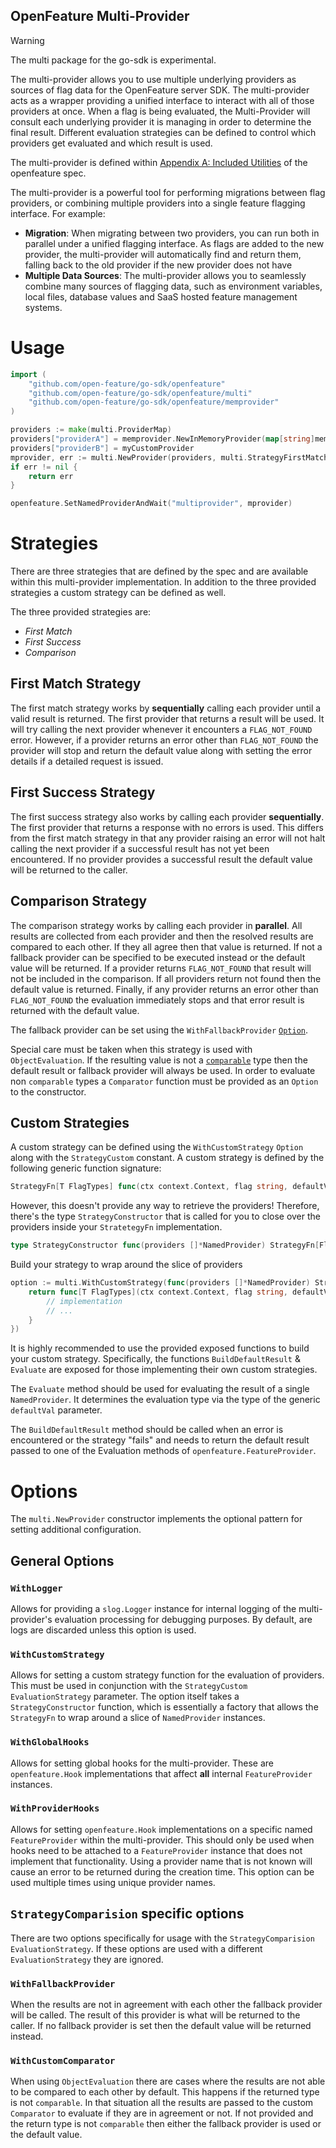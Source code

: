 OpenFeature Multi-Provider
------------

> [!WARNING]
> The multi package for the go-sdk is experimental. 


The multi-provider allows you to use multiple underlying providers as sources of flag data for the OpenFeature server SDK.
The multi-provider acts as a wrapper providing a unified interface to interact with all of those providers at once.
When a flag is being evaluated, the Multi-Provider will consult each underlying provider it is managing in order to
determine the final result. Different evaluation strategies can be defined to control which providers get evaluated and
which result is used.

The multi-provider is defined within [Appendix A: Included Utilities](https://openfeature.dev/specification/appendix-a#multi-provider) 
of the openfeature spec. 

The multi-provider is a powerful tool for performing migrations between flag providers, or combining multiple providers
into a single feature flagging interface. For example:

- **Migration**: When migrating between two providers, you can run both in parallel under a unified flagging interface.
  As flags are added to the new provider, the multi-provider will automatically find and return them, falling back to the old provider
  if the new provider does not have
- **Multiple Data Sources**: The multi-provider allows you to seamlessly combine many sources of flagging data, such as
  environment variables, local files, database values and SaaS hosted feature management systems.

# Usage

```go
import (
	"github.com/open-feature/go-sdk/openfeature"
	"github.com/open-feature/go-sdk/openfeature/multi"
	"github.com/open-feature/go-sdk/openfeature/memprovider"
)

providers := make(multi.ProviderMap)
providers["providerA"] = memprovider.NewInMemoryProvider(map[string]memprovider.InMemoryFlag{})
providers["providerB"] = myCustomProvider
mprovider, err := multi.NewProvider(providers, multi.StrategyFirstMatch)
if err != nil {
	return err
}

openfeature.SetNamedProviderAndWait("multiprovider", mprovider)
```

# Strategies

There are three strategies that are defined by the spec and are available within this multi-provider implementation. In
addition to the three provided strategies a custom strategy can be defined as well.

The three provided strategies are:

- _First Match_
- _First Success_
- _Comparison_

## First Match Strategy

The first match strategy works by **sequentially**  calling each provider until a valid result is returned.
The first provider that returns a result will be used. It will try calling the next provider whenever it encounters a `FLAG_NOT_FOUND`
error. However, if a provider returns an error other than `FLAG_NOT_FOUND` the provider will stop and return the default
value along with setting the error details if a detailed request is issued.

## First Success Strategy

The first success strategy also works by calling each provider **sequentially**. The first provider that returns a response
with no errors is used. This differs from the first match strategy in that any provider raising an error will not halt 
calling the next provider if a successful result has not yet been encountered. If no provider provides a successful result 
the default value will be returned to the caller.

## Comparison Strategy

The comparison strategy works by calling each provider in **parallel**. All results are collected from each provider and
then the resolved results are compared to each other. If they all agree then that value is returned. If not a fallback
provider can be specified to be executed instead or the default value will be returned. If a provider returns 
`FLAG_NOT_FOUND` that result will not be included in the comparison. If all providers return not found then the default 
value is returned. Finally, if any provider returns an error other than `FLAG_NOT_FOUND` the evaluation immediately stops 
and that error result is returned with the default value. 

The fallback provider can be set using the `WithFallbackProvider` [`Option`](#options).

Special care must be taken when this strategy is used with `ObjectEvaluation`. If the resulting value is not a 
[`comparable`](https://go.dev/blog/comparable) type then the default result or fallback provider will always be used. In
order to evaluate non `comparable` types a `Comparator` function must be provided as an `Option` to the constructor.

## Custom Strategies

A custom strategy can be defined using the `WithCustomStrategy` `Option` along with the `StrategyCustom` constant.
A custom strategy is defined by the following generic function signature:

```go
StrategyFn[T FlagTypes] func(ctx context.Context, flag string, defaultValue T, flatCtx openfeature.FlattenedContext) openfeature.GenericResolutionDetail[T]
```

However, this doesn't provide any way to retrieve the providers! Therefore, there's the type `StrategyConstructor` that
is called for you to close over the providers inside your `StratetegyFn` implementation.

```go
type StrategyConstructor func(providers []*NamedProvider) StrategyFn[FlagTypes]
```

Build your strategy to wrap around the slice of providers
```go
option := multi.WithCustomStrategy(func(providers []*NamedProvider) StrategyFn[FlagTypes] {
	return func[T FlagTypes](ctx context.Context, flag string, defaultValue T, flatCtx openfeature.FlattenedContext) openfeature.GenericResolutionDetail[T] {
		// implementation
		// ...
    }
})
```

It is highly recommended to use the provided exposed functions to build your custom strategy. Specifically, the functions 
`BuildDefaultResult` & `Evaluate` are exposed for those implementing their own custom strategies.

The `Evaluate` method should be used for evaluating the result of a single `NamedProvider`. It determines the evaluation
type via the type of the generic `defaultVal` parameter.

The `BuildDefaultResult` method should be called when an error is encountered or the strategy "fails" and needs to return
the default result passed to one of the Evaluation methods of `openfeature.FeatureProvider`.

# Options

The `multi.NewProvider` constructor implements the optional pattern for setting additional configuration.

## General Options

### `WithLogger`

Allows for providing a `slog.Logger` instance for internal logging of the multi-provider's evaluation processing for debugging
purposes. By default, are logs are discarded unless this option is used.

### `WithCustomStrategy`

Allows for setting a custom strategy function for the evaluation of providers. This must be used in conjunction with the
`StrategyCustom` `EvaluationStrategy` parameter. The option itself takes a `StrategyConstructor` function, which is
essentially a factory that allows the `StrategyFn` to wrap around a slice of `NamedProvider` instances.

### `WithGlobalHooks`

Allows for setting global hooks for the multi-provider. These are `openfeature.Hook` implementations that affect
**all** internal `FeatureProvider` instances.

### `WithProviderHooks`

Allows for setting `openfeature.Hook` implementations on a specific named `FeatureProvider` within the multi-provider.
This should only be used when hooks need to be attached to a `FeatureProvider` instance that does not implement that functionality.
Using a provider name that is not known will cause an error to be returned during the creation time. This option can be
used multiple times using unique provider names.

## `StrategyComparision` specific options

There are two options specifically for usage with the `StrategyComparision` `EvaluationStrategy`. If these options are
used with a different `EvaluationStrategy` they are ignored.

### `WithFallbackProvider`

When the results are not in agreement with each other the fallback provider will be called. The result of this provider
is what will be returned to the caller. If no fallback provider is set then the default value will be returned instead.

### `WithCustomComparator`

When using `ObjectEvaluation` there are cases where the results are not able to be compared to each other by default.
This happens if the returned type is not `comparable`. In that situation all the results are passed to the custom `Comparator`
to evaluate if they are in agreement or not. If not provided and the return type is not `comparable` then either the fallback
provider is used or the default value.
